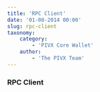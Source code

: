 ```yaml
---
title: 'RPC Client'
date: '01-08-2014 00:00'
slug: rpc-client
taxonomy:
    category:
        - 'PIVX Core Wallet'
    author:
        - 'The PIVX Team'
---
```


### RPC Client
